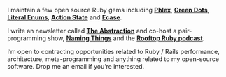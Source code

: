 I maintain a few open source Ruby gems including **[Phlex](https://phlex.fun)**, **[Green Dots](https://github.com/joeldrapper/green_dots)**, **[Literal Enums](https://github.com/joeldrapper/literal_enums)**, **[Action State](https://github.com/joeldrapper/action_state)** and **[Ecase](https://github.com/joeldrapper/ecase)**.

I write an newsletter called **[The Abstraction](https://www.theabstraction.space)** and co-host a pair-programming show, **[Naming Things](https://www.namingthings.org)** and the **[Rooftop Ruby podcast](https://www.rooftopruby.com)**.

I’m open to contracting opportunities related to Ruby / Rails performance, architecture, meta-programming and anything related to my open-source software. Drop me an email if you’re interested.
